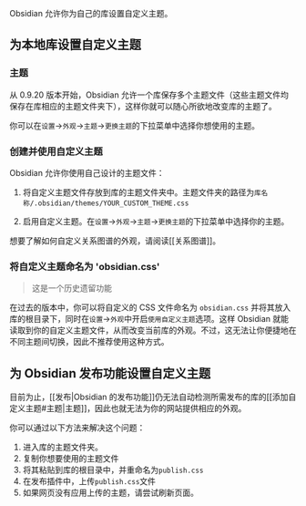 Obsidian 允许你为自己的库设置自定义主题。

## 为本地库设置自定义主题

### 主题

从 0.9.20 版本开始，Obsidian 允许一个库保存多个主题文件（这些主题文件均保存在库相应的主题文件夹下），这样你就可以随心所欲地改变库的主题了。

你可以在`设置`->`外观`->`主题`->`更换主题`的下拉菜单中选择你想使用的主题。

### 创建并使用自定义主题

Obsidian 允许你使用自己设计的主题文件：

1. 将自定义主题文件存放到库的主题文件夹中。主题文件夹的路径为`库名称/.obsidian/themes/YOUR_CUSTOM_THEME.css`

2. 启用自定义主题。在`设置`->`外观`->`主题`->`更换主题`的下拉菜单中选择你的主题。

想要了解如何自定义关系图谱的外观，请阅读[[关系图谱]]。

### 将自定义主题命名为 'obsidian.css'

> 这是一个历史遗留功能

在过去的版本中，你可以将自定义的 CSS 文件命名为 `obsidian.css` 并将其放入库的根目录下，同时在`设置`->`外观`中开启`使用自定义主题`选项。这样 Obsidian 就能读取到你的自定义主题文件，从而改变当前库的外观。不过，这无法让你便捷地在不同主题间切换，因此不推荐使用这种方式。

## 为 Obsidian 发布功能设置自定义主题

目前为止，[[发布|Obsidian 的发布功能]]仍无法自动检测所需发布的库的[[添加自定义主题#主题|主题]]，因此也就无法为你的网站提供相应的外观。

你可以通过以下方法来解决这个问题：

1. 进入库的主题文件夹。
2. 复制你想要使用的主题文件
3. 将其粘贴到库的根目录中，并重命名为`publish.css`
4. 在发布插件中，上传`publish.css`文件
5. 如果网页没有应用上传的主题，请尝试刷新页面。